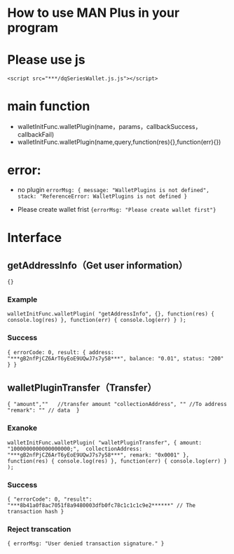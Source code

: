 # How to use MAN Plus in your program

# Please use js
 `<script src="***/dqSeriesWallet.js.js"></script>` 

# main function
 * walletInitFunc.walletPlugin(name，params，callbackSuccess，callbackFail)
 * walletInitFunc.walletPlugin(name,query,function(res){},function(err){})
 
# error:
* no plugin
`errorMsg: {
	message: "WalletPlugins is not defined",
	stack: "ReferenceError: WalletPlugins is not defined
}`

* Please create wallet frist
`{errorMsg: "Please create wallet first"}`


# Interface
 
## getAddressInfo（Get user information）

`{} `
### Example
`walletInitFunc.walletPlugin(
    "getAddressInfo",
    {},
    function(res) {
        console.log(res)
    },
    function(err) {
        console.log(err)
    }
);`

### Success
`{
	errorCode: 0,
	result: {
		address: "***gB2nfPjCZ6ArT6yEoE9UQwJ7s7y58***",
		balance: "0.01",
		status: "200"
	}
}`

 
## walletPluginTransfer（Transfer）

`{
    "amount",""   //transfer amount
    "collectionAddress", "" //To address
    "remark": "" // data 
}`
### Exanoke
`walletInitFunc.walletPlugin(
    "walletPluginTransfer",
    {
      amount: "1000000000000000000;", 
      collectionAddress: "***gB2nfPjCZ6ArT6yEoE9UQwJ7s7y58***",
      remark: "0x0001"
    },
    function(res) {
      console.log(res)
    },
    function(err) {
      console.log(err)
    }
);`

### Success
`{
	"errorCode": 0,
	"result": "***8b41a0f8ac7051f8a9480003dfb0fc78c1c1c1c9e2******" // The transaction hash
}`

### Reject transcation
`{
	errorMsg: "User denied transaction signature."
}`
